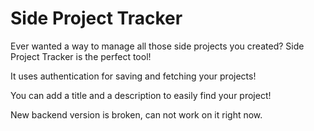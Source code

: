 # Side Project Tracker

Ever wanted a way to manage all those side projects you created? Side Project Tracker is the perfect tool!

It uses authentication for saving and fetching your projects!

You can add a title and a description to easily find your project!


New backend version is broken, can not work on it right now.
